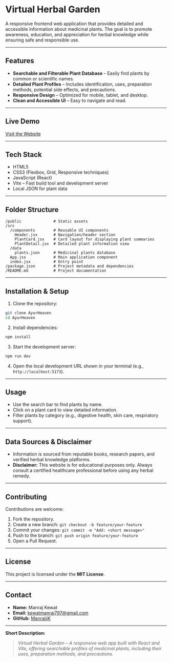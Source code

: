 # Virtual Herbal Garden

A responsive frontend web application that provides detailed and accessible information about medicinal plants. The goal is to promote awareness, education, and appreciation for herbal knowledge while ensuring safe and responsible use.

---

## Features

* **Searchable and Filterable Plant Database** – Easily find plants by common or scientific names.
* **Detailed Plant Profiles** – Includes identification, uses, preparation methods, potential side effects, and precautions.
* **Responsive Design** – Optimized for mobile, tablet, and desktop.
* **Clean and Accessible UI** – Easy to navigate and read.

---

## Live Demo

[Visit the Website](https://ayur-heaven.vercel.app/)

---

## Tech Stack

* HTML5
* CSS3 (Flexbox, Grid, Responsive techniques)
* JavaScript (React)
* Vite – Fast build tool and development server
* Local JSON for plant data

---

## Folder Structure

```
/public              # Static assets
/src
  /components        # Reusable UI components
    Header.jsx       # Navigation/header section
    PlantCard.jsx    # Card layout for displaying plant summaries
    PlantDetail.jsx  # Detailed plant information view
  /data
    plants.json      # Medicinal plants database
  App.jsx            # Main application component
  index.jsx          # Entry point
/package.json        # Project metadata and dependencies
/README.md           # Project documentation
```

---

## Installation & Setup

1. Clone the repository:

```bash
git clone AyurHeaven
cd AyurHeaven
```

2. Install dependencies:

```bash
npm install
```

3. Start the development server:

```bash
npm run dev
```

4. Open the local development URL shown in your terminal (e.g., `http://localhost:5173`).

---

## Usage

* Use the search bar to find plants by name.
* Click on a plant card to view detailed information.
* Filter plants by category (e.g., digestive health, skin care, respiratory support).

---

## Data Sources & Disclaimer

* Information is sourced from reputable books, research papers, and verified herbal knowledge platforms.
* **Disclaimer:** This website is for educational purposes only. Always consult a certified healthcare professional before using any herbal remedy.

---

## Contributing

Contributions are welcome:

1. Fork the repository.
2. Create a new branch: `git checkout -b feature/your-feature`
3. Commit your changes: `git commit -m "Add: <short message>"`
4. Push to the branch: `git push origin feature/your-feature`
5. Open a Pull Request.

---

## License

This project is licensed under the **MIT License**.

---

## Contact

* **Name:** Manraj Kewat
* **Email:** [kewatmanraj797@gmail.com](mailto:kewatmanraj797@gmail.com)
* **GitHub:** [ManrajjiK](https://github.com/ManrajjiK)

---

**Short Description:**

> *Virtual Herbal Garden – A responsive web app built with React and Vite, offering searchable profiles of medicinal plants, including their uses, preparation methods, and precautions.*



